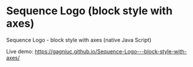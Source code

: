 # Sequence Logo (block style with axes)
Sequence Logo - block style with axes (native Java Script)

Live demo: https://gagniuc.github.io/Sequence-Logo---block-style-with-axes/
